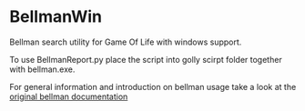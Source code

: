 # BellmanWin
Bellman search utility for Game Of Life with windows support. 

To use BellmanReport.py place the script into golly scirpt folder together with bellman.exe. 

For general information and introduction on bellman usage take a look at the [original bellman documentation](https://github.com/rokicki/lifecontent/blob/master/bellman/bellman-B-2014-08-02.pdf)
